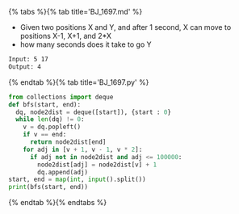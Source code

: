 {% tabs %}{% tab title='BJ_1697.md' %}

* Given two positions X and Y, and after 1 second, X can move to positions X-1, X+1, and 2*X
* how many seconds does it take to go Y

```txt
Input: 5 17
Output: 4
```

{% endtab %}{% tab title='BJ_1697.py' %}

```py
from collections import deque
def bfs(start, end):
  dq, node2dist = deque([start]), {start : 0}
  while len(dq) != 0:
    v = dq.popleft()
    if v == end:
      return node2dist[end]
    for adj in [v + 1, v - 1, v * 2]:
      if adj not in node2dist and adj <= 100000:
        node2dist[adj] = node2dist[v] + 1
        dq.append(adj)
start, end = map(int, input().split())
print(bfs(start, end))
```

{% endtab %}{% endtabs %}
